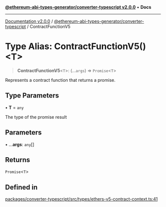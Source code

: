 [**@ethereum-abi-types-generator/converter-typescript v2.0.0**](../README.md) • **Docs**

***

[Documentation v2.0.0](../../../packages.md) / [@ethereum-abi-types-generator/converter-typescript](../README.md) / ContractFunctionV5

# Type Alias: ContractFunctionV5()\<T\>

> **ContractFunctionV5**\<`T`\>: (...`args`) => `Promise`\<`T`\>

Represents a contract function that returns a promise.

## Type Parameters

• **T** = `any`

The type of the promise result

## Parameters

• ...**args**: `any`[]

## Returns

`Promise`\<`T`\>

## Defined in

[packages/converter-typescript/src/types/ethers-v5-contract-context.ts:41](https://github.com/niZmosis/ethereum-abi-types-generator/blob/8be0c174f1ad191b06c4413881733fc6912573c5/packages/converter-typescript/src/types/ethers-v5-contract-context.ts#L41)
